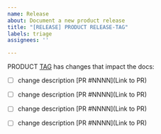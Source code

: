 ```yaml
---
name: Release
about: Document a new product release
title: "[RELEASE] PRODUCT RELEASE-TAG"
labels: triage
assignees: ''

---
```


PRODUCT [TAG](TAG-URL) has changes that impact the docs:

- [ ] change description [PR #NNNN](Link to PR)
- [ ] change description [PR #NNNN](Link to PR)
- [ ] change description [PR #NNNN](Link to PR)
- [ ] change description [PR #NNNN](Link to PR)



